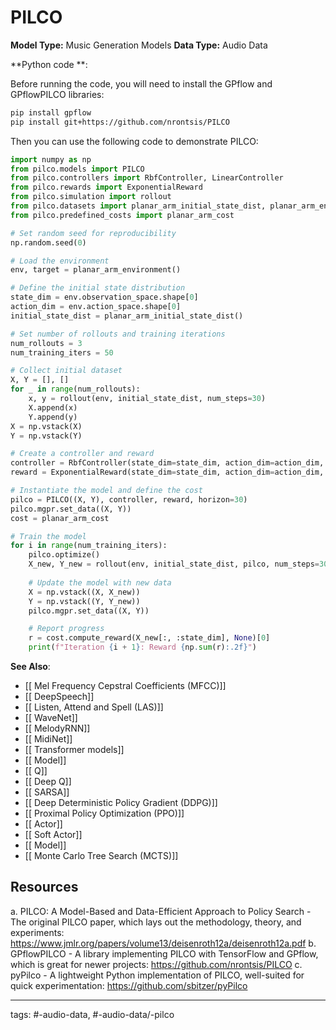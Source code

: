 #  PILCO
**Model Type:**  Music Generation Models
**Data Type:**  Audio Data

**Python code **:


Before running the code, you will need to install the GPflow and GPflowPILCO libraries:

```bash
pip install gpflow
pip install git+https://github.com/nrontsis/PILCO
```

Then you can use the following code to demonstrate PILCO:

```python
import numpy as np
from pilco.models import PILCO
from pilco.controllers import RbfController, LinearController
from pilco.rewards import ExponentialReward
from pilco.simulation import rollout
from pilco.datasets import planar_arm_initial_state_dist, planar_arm_environment
from pilco.predefined_costs import planar_arm_cost

# Set random seed for reproducibility
np.random.seed(0)

# Load the environment
env, target = planar_arm_environment()

# Define the initial state distribution
state_dim = env.observation_space.shape[0]
action_dim = env.action_space.shape[0]
initial_state_dist = planar_arm_initial_state_dist()

# Set number of rollouts and training iterations
num_rollouts = 3
num_training_iters = 50

# Collect initial dataset
X, Y = [], []
for _ in range(num_rollouts):
    x, y = rollout(env, initial_state_dist, num_steps=30)
    X.append(x)
    Y.append(y)
X = np.vstack(X)
Y = np.vstack(Y)

# Create a controller and reward
controller = RbfController(state_dim=state_dim, action_dim=action_dim, num_basis_functions=10)
reward = ExponentialReward(state_dim=state_dim, action_dim=action_dim, t=target)

# Instantiate the model and define the cost
pilco = PILCO((X, Y), controller, reward, horizon=30)
pilco.mgpr.set_data((X, Y))
cost = planar_arm_cost

# Train the model
for i in range(num_training_iters):
    pilco.optimize()
    X_new, Y_new = rollout(env, initial_state_dist, pilco, num_steps=30)
    
    # Update the model with new data
    X = np.vstack((X, X_new))
    Y = np.vstack((Y, Y_new))
    pilco.mgpr.set_data((X, Y))

    # Report progress
    r = cost.compute_reward(X_new[:, :state_dim], None)[0]
    print(f"Iteration {i + 1}: Reward {np.sum(r):.2f}")
```


**See Also**:

- [[ Mel Frequency Cepstral Coefficients (MFCC)]]
- [[ DeepSpeech]]
- [[ Listen, Attend and Spell (LAS)]]
- [[ WaveNet]]
- [[ MelodyRNN]]
- [[ MidiNet]]
- [[ Transformer models]]
- [[ Model]]
- [[ Q]]
- [[ Deep Q]]
- [[ SARSA]]
- [[ Deep Deterministic Policy Gradient (DDPG)]]
- [[ Proximal Policy Optimization (PPO)]]
- [[ Actor]]
- [[ Soft Actor]]
- [[ Model]]
- [[ Monte Carlo Tree Search (MCTS)]]
## Resources

a. PILCO: A Model-Based and Data-Efficient Approach to Policy Search - The original PILCO paper, which lays out the methodology, theory, and experiments: https://www.jmlr.org/papers/volume13/deisenroth12a/deisenroth12a.pdf
b. GPflowPILCO - A library implementing PILCO with TensorFlow and GPflow, which is great for newer projects: https://github.com/nrontsis/PILCO
c. pyPilco - A lightweight Python implementation of PILCO, well-suited for quick experimentation: https://github.com/sbitzer/pyPilco


---
tags: #-audio-data, #-audio-data/-pilco

